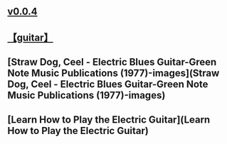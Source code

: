 ## [v0.0.4](https://github.com/littleflute/Electric-Guitar/edit/master/README.md)
## [【guitar】](https://littleflute.github.io/guitar/)
## [Straw Dog, Ceel - Electric Blues Guitar-Green Note Music Publications (1977)-images](Straw Dog, Ceel - Electric Blues Guitar-Green Note Music Publications (1977)-images)
## [Learn How to Play the Electric Guitar](Learn How to Play the Electric Guitar)
